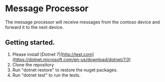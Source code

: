 # Message Processor
The message processor will receive messages from the contoso device and forward it to the next device.

## Getting started.
1. Please install [Dotnet 7](http://test.com](https://dotnet.microsoft.com/en-us/download/dotnet/7.0)
2. Clone the repository
3. Run "dotnet restore" to restore the nuget packages.
4. Run "dotnet test" to run the tests.
